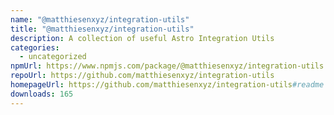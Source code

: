 ```yaml
---
name: "@matthiesenxyz/integration-utils"
title: "@matthiesenxyz/integration-utils"
description: A collection of useful Astro Integration Utils
categories:
  - uncategorized
npmUrl: https://www.npmjs.com/package/@matthiesenxyz/integration-utils
repoUrl: https://github.com/matthiesenxyz/integration-utils
homepageUrl: https://github.com/matthiesenxyz/integration-utils#readme
downloads: 165
---
```

